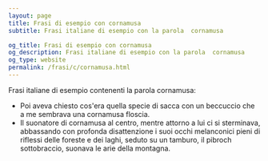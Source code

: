 ```yaml
---
layout: page
title: Frasi di esempio con cornamusa 
subtitle: Frasi italiane di esempio con la parola  cornamusa

og_title: Frasi di esempio con cornamusa 
og_description: Frasi italiane di esempio con la parola  cornamusa
og_type: website
permalink: /frasi/c/cornamusa.html
---
```


Frasi italiane di esempio contenenti la parola cornamusa:


- Poi aveva chiesto cos'era quella specie di sacca con un beccuccio che a me sembrava una cornamusa floscia.
- Il suonatore di cornamusa al centro, mentre attorno a lui ci si sterminava, abbassando con profonda disattenzione i suoi occhi melanconici pieni di riflessi delle foreste e dei laghi, seduto su un tamburo, il pibroch sottobraccio, suonava le arie della montagna.
